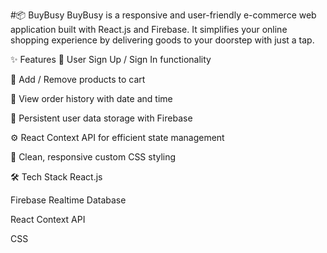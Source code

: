 #📦 BuyBusy
BuyBusy is a responsive and user-friendly e-commerce web application built with React.js and Firebase. It simplifies your online shopping experience by delivering goods to your doorstep with just a tap.

✨ Features
🔐 User Sign Up / Sign In functionality

🛒 Add / Remove products to cart

📜 View order history with date and time

💾 Persistent user data storage with Firebase

⚙️ React Context API for efficient state management

🎨 Clean, responsive custom CSS styling

🛠️ Tech Stack
React.js

Firebase Realtime Database

React Context API

CSS
